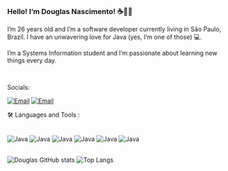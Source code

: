 ### Hello! I’m Douglas Nascimento! ☕👩‍💻    
I’m 26 years old and I’m a software developer currently living in São Paulo, Brazil. I have an unwavering love for Java (yes, I’m one of those) 💻.

I’m a Systems Information student and I’m passionate about learning new things every day.
 
<br>
 
Socials:

[![Email](https://img.shields.io/badge/LinkedIn-0077B5?style=for-the-badge&logo=linkedin&logoColor=white
)](https://www.linkedin.com/in/douglas-nascimento-323043269/)
[![Email](https://img.shields.io/badge/Gmail-D14836?style=for-the-badge&logo=gmail&logoColor=whitelogo=linkedin&logoColor=white
)](https://mail.google.com/mail/u/6/?ogbl#inbox)


🛠️ Languages and Tools :
<div style="display: inline_block"><br/>
    <img align="center" alt="Java" src="https://img.shields.io/badge/Java-ED8B00?style=for-the-badge&logo=openjdk&logoColor=white" />
    <img align="center" alt="Java" src="https://img.shields.io/badge/Spring-6DB33F?style=for-the-badge&logo=spring&logoColor=white" />
     <img align="center" alt="Java" src="https://img.shields.io/badge/MySQL-00000F?style=for-the-badge&logo=mysql&logoColor=white" />
     <img align="center" alt="Java" src="https://img.shields.io/badge/PostgreSQL-316192?style=for-the-badge&logo=postgresql&logoColor=white" />
     <img align="center" alt="Java" src="https://img.shields.io/badge/Amazon_AWS-232F3E?style=for-the-badge&logo=amazon-aws&logoColor=white" />
      <img align="center" alt="Java" src="https://img.shields.io/badge/Trello-0052CC?style=for-the-badge&logo=trello&logoColor=white" />
</div>


<br>


![Douglas GitHub stats](https://github-readme-stats.vercel.app/api?username=devDouglasN&show_icons=true&theme=radical)
![Top Langs](https://github-readme-stats.vercel.app/api/top-langs/?username=devDouglasN&layout=compact&bg_color=%230000)
